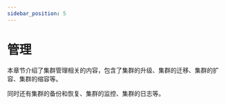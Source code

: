 ```yaml
---
sidebar_position: 5
---
```


# 管理

本章节介绍了集群管理相关的内容，包含了集群的升级、集群的迁移、集群的扩容、集群的缩容等。

同时还有集群的备份和恢复、集群的监控、集群的日志等。